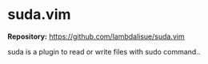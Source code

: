 # suda.vim

**Repository:** <https://github.com/lambdalisue/suda.vim>

suda is a plugin to read or write files with sudo command..
